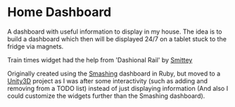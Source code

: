 # Home Dashboard
A dashboard with useful information to display in my house. The idea is to build a dashboard which then will be displayed 24/7 on a tablet stuck to the fridge via magnets.

Train times widget had the help from 'Dashional Rail' by [Smittey](https://github.com/Smittey/Dashional-Rail)

Originally created using the [Smashing](https://github.com/Smashing/smashing) dashboard in Ruby, but moved to a [Unity3D](https://unity.com/) project as I was after some interactivity (such as adding and removing from a TODO list) instead of just displaying information (And also I could customize the widgets further than the Smashing dashboard).
